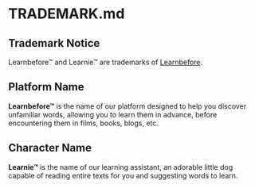 # TRADEMARK.md

## Trademark Notice

Learnbefore™ and Learnie™ are trademarks of [Learnbefore](https://learnbefore.com).

## Platform Name

**Learnbefore™** is the name of our platform designed to help you discover unfamiliar words, allowing you to learn them
in advance, before encountering them in films, books, blogs, etc.

## Character Name

**Learnie™** is the name of our learning assistant, an adorable little dog capable of reading entire texts for you and
suggesting words to learn.
